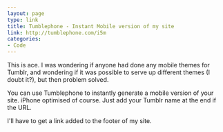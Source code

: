 ```yaml
---
layout: page
type: link
title: Tumblephone - Instant Mobile version of my site 
link: http://tumblephone.com/i5m
categories: 
- Code
---
```

This is ace. I was wondering if anyone had done any mobile themes for Tumblr, and wondering if it was possible to serve up different themes (I doubt it?), but then problem solved.

You can use Tumblephone to instantly generate a mobile version of your site. iPhone optimised of course. Just add your Tumblr name at the end if the URL.

I'll have to get a link added to the footer of my site.